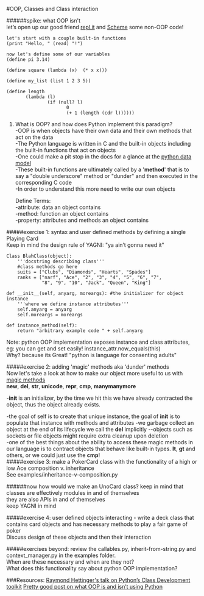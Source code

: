 #OOP, Classes and Class interaction  

######spike: what OOP isn't   
let’s open up our good friend [repl.it](http://repl.it/) and [Scheme](https://classes.soe.ucsc.edu/cmps112/Spring03/languages/scheme/SchemeTutorialA.html) some non-OOP code!        

    let's start with a couple built-in functions
    (print "Hello, " (read) "!")

    now let's define some of our variables   
    (define pi 3.14)

    (define square (lambda (x)  (* x x)))

    (define my_list (list 1 2 3 5))

    (define length
           (lambda (l)
                   (if (null? l)
                          0
                          (+ 1 (length (cdr l))))))     

1. What is OOP? and how does Python implement this paradigm?       
-OOP is when objects have their own data and their own methods that act on the data   
-The Python language is written in C and the built-in objects including the built-in functions that act on objects  
-One could make a pit stop in the docs for a glance at the [python data model](https://docs.python.org/2/reference/datamodel.html)  
-These built-in functions are ultimately called by a '__method__' that is to say a "double underscore" method or "dunder" and then executed in the corresponding C code     
-In order to understand this more need to write our own objects      

    Define Terms:   
    -attribute: data an object contains     
    -method: function an object contains    
    -property: attributes and methods an object contains    

#####exercise 1: syntax and user defined methods by defining a single Playing Card     
Keep in mind the design rule of YAGNI: "ya ain’t gonna need it"

    Class BlahClass(object):
        '''docstring describing class'''
        #class methods go here
        suits = ["Clubs", "Diamonds", "Hearts", "Spades"]
        ranks = ["narf", "Ace", "2", "3", "4", "5", "6", "7",
                 "8", "9", "10", "Jack", "Queen", "King"]

    def __init__(self, anyarg, moreargs): #the initializer for object instance
        '''where we define instance attributes''' 
        self.anyarg = anyarg
        self.moreargs = moreargs

    def instance_method(self):
        return "arbitrary example code " + self.anyarg  

Note: python OOP implementation exposes instance and class attributes, eg: you can get and set easily!
    instance_attr.now_equals(this)  
Why? 
because its Great!
"python is language for consenting adults"

#####exercise 2: adding 'magic' methods aka 'dunder' methods  
Now let's take a look at how to make our object more useful to us with [magic methods](http://rafekettler.com/magicmethods.html)    
    __new__, __del__, __str__, __unicode__, __repr__, __cmp__, __manymanymore__  

-__init__ is an initializer, by the time we hit this we have already contracted the object, thus the object already exists.

-the goal of self is to create that unique instance, the goal of __init__ is to populate that instance with methods and attributes
-we garbage collect an object at the end of its lifecycle we call the __del__ implicitly
--objects such as sockets or file objects might require extra cleanup upon deletion     
-one of the best things about the ability to access these magic methods in our language    is to contract objects that behave like built-in types. __lt__, __gt__ and others, or we could just use the __cmp__!     
#####exercise 3: make a PokerCard class with the functionality of a high or low Ace composition v. inheritance    
See examples/inheritance-v-composition.py

######now how would we make an UnoCard class?
keep in mind that classes are effectively modules in and of themselves  
they are also APIs in and of themselves     
keep YAGNI in mind      

#####exercise 4: user defined objects interacting - write a deck class that contains card objects and has necessary methods to play a fair game of poker    
Discuss design of these objects and then their interaction  

#####exercises beyond: review the callables.py, inherit-from-string.py and context_manager.py in the examples folder.   
When are these necessary and when are they not?     
What does this functionality say about python OOP implementation?   

###Resources:
[Raymond Hettinger's talk on Python’s Class Development toolkit](http://pyvideo.org/video/1779/pythons-class-development-toolkit)
[Pretty good post on what OOP is and isn’t using Python](http://www.devshed.com/c/a/Python/Object-Orientation-in-Python/)
